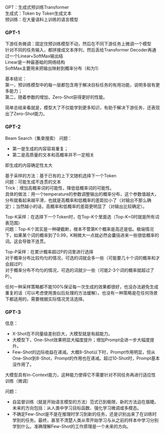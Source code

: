 GPT：生成式预训练Transformer  
生成式：Token by Token生成文本  
预训练：在大量语料上训练的语言模型  

### GPT-1
下游任务微调：固定住预训练模型不动，然后在不同下游任务上微调一个模型  
针对不同的任务输入，都拼接成文本序列，然后丢给Transformer Decoder再通过一个Linear+SoftMax输出结  
Linear是一种最基础的网络结构  
SoftMax主要用来把输出映射到概率分布（和为1）

基本结论：  
第一，预训练模型中的每一层都包含用于解决目标任务的有用功能，说明多层有更多能力；  
第二，随着参数的增加，Zero-Shot获得更好的性能。

简单总结来看就是，模型大了不仅能学到更多知识，有助于解决下游任务，还表现出了Zero-Shot能力。

### GPT-2

Beam Search（集束搜索）
问题：  
* 第一是生成的内容容易重复；  
* 第二是高质量的文本和高概率并不一定相关  

即生成的内容确定性太大

基于采样的方法：基于已有的上下文随机选择下一个Token  
问题：可能生成不连贯的文本  
Trick：增加高概率词的可能性，降低低概率词的可能性。  
具体的做法：用一个temperature的参数调整输出的概率分布，这个参数值越大，分布就看起来越平滑，也就是高概率和低概率的差距拉小了（对输出不那么确定）；当然越小的话，高概率和低概率的差距更明显了（对输出比较确定）。

Top-K采样：在选择下一个Token时，在Top-K个里面选（Top-K=0时就是所有词表范围）  
问题：Top-K个其实是一种硬截断，根本不管第K个概率是高还是低。极端情况下，如果某个词的概率到了0.99，K稍微大一点就必然会囊括进来一些很低概率的词。这会导致不连贯。

Top-P采样：在累计概率超过P的词里进行选择  
对于概率分布比较均匀的情况，可选的词就会多一些（可能要几十个词的概率和才会超过P）  
对于概率分布不均匀的情况，可选的词就少一些（可能2-3个词的概率就超过了P）。

任何一种采样策略都不能100%保证每一次生成的效果都很好，也没办法避免生成重复的话（可以考虑使用类似后处理的方法缓解）。也没有一种策略是在任何场景下都适用的，需要根据实际情况灵活选择。

### GPT-3
信息：
* X-Shot在不同量级差别巨大，大模型就是有超能力。  
* 大模型下，One-Shot效果明显大幅度提升；增加Prompt会进一步大幅度提升。
* Few-Shot的边际收益在递减。大概8-Shot以下时，Prompt作用明显，但从One-Shot到8-Shot，Prompt的作用也在递减。超过10-Shot时，Prompt基本没作用了。

大模型具有In-Context能力，这种能力使得它不需要针对不同任务再进行适应性训练（微调）

问题：
* 自监督训练（就是开始语言模型的方法）范式已到极限，新的方法迫在眉睫。未来的方向包括：从人类中学习目标函数、强化学习微调或多模态。
* 不确定Few-Shot是不是在推理时学习到新的任务，还是识别出来了在训练时学到的任务。最终，甚至不清楚人类从零开始学习与从之前的样本中学习分别学到什么。准确理解Few-Shot的工作原理是一个未来的方向。